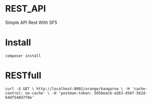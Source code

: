 # REST_API
Simple API Rest With SF5

# Install 
`composer install`

# RESTfull 
`curl -X GET \
  http://localhost:8001/orange/kangaroo \
  -H 'cache-control: no-cache' \
  -H 'postman-token: 5858eac6-a563-d56f-562d-64df548d7f9e'`
